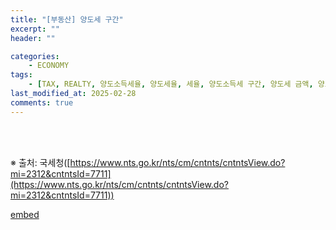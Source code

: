 ```yaml
---
title: "[부동산] 양도세 구간"
excerpt: ""
header: ""

categories:
    - ECONOMY
tags:
    - [TAX, REALTY, 양도소득세율, 양도세율, 세율, 양도소득세 구간, 양도세 금액, 양도세 구간, 양도소득세, 양도세, ]
last_modified_at: 2025-02-28
comments: true
---
```

<br><br>

※ 출처: 국세청([https://www.nts.go.kr/nts/cm/cntnts/cntntsView.do?mi=2312&cntntsId=7711](https://www.nts.go.kr/nts/cm/cntnts/cntntsView.do?mi=2312&cntntsId=7711))


[embed]()

